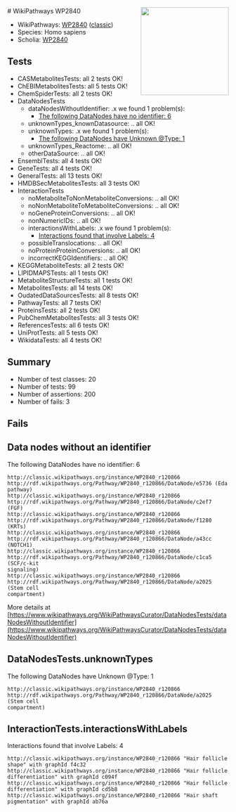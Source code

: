 <img style="float: right; width: 200px" src="https://upload.wikimedia.org/wikipedia/commons/thumb/8/83/Wplogo_with_text_500.png/640px-Wplogo_with_text_500.png" />
# WikiPathways WP2840

* WikiPathways: [WP2840](https://wikipathways.org/pathways/WP2840) ([classic](https://classic.wikipathways.org/instance/WP2840))
* Species: Homo sapiens
* Scholia: [WP2840](https://scholia.toolforge.org/wikipathways/WP2840)
## Tests
* CASMetabolitesTests: all 2 tests OK!
* ChEBIMetabolitesTests: all 5 tests OK!
* ChemSpiderTests: all 2 tests OK!
* DataNodesTests
    * dataNodesWithoutIdentifier: .x we found 1 problem(s):
        * [The following DataNodes have no identifier: 6](#d2d32fa5)
    * unknownTypes_knownDatasource: .. all OK!
    * unknownTypes: .x we found 1 problem(s):
        * [The following DataNodes have Unknown @Type: 1](#839973df)
    * unknownTypes_Reactome: .. all OK!
    * otherDataSource: .. all OK!
* EnsemblTests: all 4 tests OK!
* GeneTests: all 4 tests OK!
* GeneralTests: all 13 tests OK!
* HMDBSecMetabolitesTests: all 3 tests OK!
* InteractionTests
    * noMetaboliteToNonMetaboliteConversions: .. all OK!
    * noNonMetaboliteToMetaboliteConversions: .. all OK!
    * noGeneProteinConversions: .. all OK!
    * nonNumericIDs: .. all OK!
    * interactionsWithLabels: .x we found 1 problem(s):
        * [Interactions found that involve Labels: 4](#630d267b)
    * possibleTranslocations: .. all OK!
    * noProteinProteinConversions: .. all OK!
    * incorrectKEGGIdentifiers: .. all OK!
* KEGGMetaboliteTests: all 2 tests OK!
* LIPIDMAPSTests: all 1 tests OK!
* MetaboliteStructureTests: all 1 tests OK!
* MetabolitesTests: all 14 tests OK!
* OudatedDataSourcesTests: all 8 tests OK!
* PathwayTests: all 7 tests OK!
* ProteinsTests: all 2 tests OK!
* PubChemMetabolitesTests: all 3 tests OK!
* ReferencesTests: all 6 tests OK!
* UniProtTests: all 5 tests OK!
* WikidataTests: all 4 tests OK!


## Summary

* Number of test classes: 20
* Number of tests: 99
* Number of assertions: 200
* Number of fails: 3

## Fails

<a name="d2d32fa5" />

## Data nodes without an identifier

The following DataNodes have no identifier: 6
```
http://classic.wikipathways.org/instance/WP2840_r120866 http://rdf.wikipathways.org/Pathway/WP2840_r120866/DataNode/e5736 (Eda
pathway)
http://classic.wikipathways.org/instance/WP2840_r120866 http://rdf.wikipathways.org/Pathway/WP2840_r120866/DataNode/c2ef7 (FGF)
http://classic.wikipathways.org/instance/WP2840_r120866 http://rdf.wikipathways.org/Pathway/WP2840_r120866/DataNode/f1280 (KRTs)
http://classic.wikipathways.org/instance/WP2840_r120866 http://rdf.wikipathways.org/Pathway/WP2840_r120866/DataNode/a43cc (NOTCH1)
http://classic.wikipathways.org/instance/WP2840_r120866 http://rdf.wikipathways.org/Pathway/WP2840_r120866/DataNode/c1ca5 (SCF/c-kit
signaling)
http://classic.wikipathways.org/instance/WP2840_r120866 http://rdf.wikipathways.org/Pathway/WP2840_r120866/DataNode/a2025 (Stem cell
compartment)
```

More details at [https://www.wikipathways.org/WikiPathwaysCurator/DataNodesTests/dataNodesWithoutIdentifier](https://www.wikipathways.org/WikiPathwaysCurator/DataNodesTests/dataNodesWithoutIdentifier)

<a name="839973df" />

## DataNodesTests.unknownTypes

The following DataNodes have Unknown @Type: 1
```
http://classic.wikipathways.org/instance/WP2840_r120866 http://rdf.wikipathways.org/Pathway/WP2840_r120866/DataNode/a2025 (Stem cell
compartment)
```

<a name="630d267b" />

## InteractionTests.interactionsWithLabels

Interactions found that involve Labels: 4
```
http://classic.wikipathways.org/instance/WP2840_r120866 "Hair follicle
shape" with graphId f4c32
http://classic.wikipathways.org/instance/WP2840_r120866 "Hair follicle
differentiation" with graphId c094f
http://classic.wikipathways.org/instance/WP2840_r120866 "Hair follicle
differentiation" with graphId cd5b8
http://classic.wikipathways.org/instance/WP2840_r120866 "Hair shaft
pigmentation" with graphId ab76a
```

